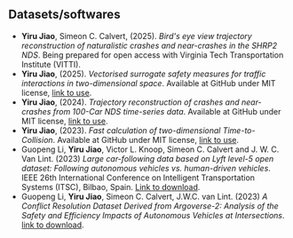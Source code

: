## Datasets/softwares
- __Yiru Jiao__, Simeon C. Calvert, (2025). _Bird's eye view trajectory reconstruction of naturalistic crashes and near-crashes in the SHRP2 NDS_. Being prepared for open access with Virginia Tech Transportation Institute (VITTI).
- __Yiru Jiao__, (2025). _Vectorised surrogate safety measures for traffic interactions in two-dimensional space_. Available at GitHub under MIT license, [link to use](https://github.com/Yiru-Jiao/SSMsOnPlane).
- __Yiru Jiao__, (2024). _Trajectory reconstruction of crashes and near-crashes from 100-Car NDS time-series data_. Available at GitHub under MIT license, [link to use](https://github.com/Yiru-Jiao/Reconstruct100CarNDSData).
- __Yiru Jiao__, (2023). _Fast calculation of two-dimensional Time-to-Collision_. Available at GitHub under MIT license, [link to use](https://github.com/Yiru-Jiao/Two-Dimensional-Time-To-Collision/).
- Guopeng Li, __Yiru Jiao__, Victor L. Knoop, Simeon C. Calvert and J. W. C. Van Lint. (2023) _Large car-following data based on Lyft level-5 open dataset: Following autonomous vehicles vs. human-driven vehicles_. IEEE 26th International Conference on Intelligent Transportation Systems (ITSC), Bilbao, Spain. [Link to download](https://data.4tu.nl/datasets/1255994c-c64f-40f5-8121-9e952e308c9a).
- Guopeng Li, __Yiru Jiao__, Simeon C. Calvert, J.W.C. van Lint. (2023) _A Conflict Resolution Dataset Derived from Argoverse-2: Analysis of the Safety and Efficiency Impacts of Autonomous Vehicles at Intersections_. [link to download](https://data.4tu.nl/datasets/8d6ee0b0-8ed5-43f3-b1c9-7665cc163e87/2).
